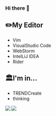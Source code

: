 ### Hi there 👋

## ✏️My Editor
- Vim
- VisualStudio Code
- WebStorm
- IntelLiJ IDEA
- Rider
## 🏛️I'm in...
- TRENDCreate
- thinking

<img align="left" src="https://github-readme-stats.vercel.app/api?username=HidemaruOwO&count_private=true&show_icons=true" />
<img align="left" src="https://github-readme-stats.vercel.app/api/top-langs/?username=HidemaruOwO&layout=compact" />
